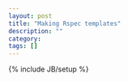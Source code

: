 ```yaml
---
layout: post
title: "Making Rspec templates"
description: ""
category: 
tags: []
---
```

{% include JB/setup %}
